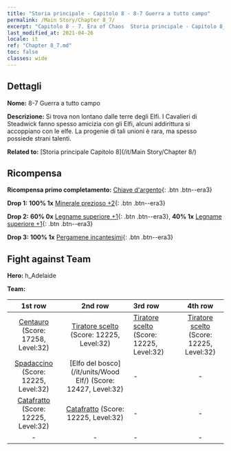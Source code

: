 ```yaml
---
title: "Storia principale - Capitolo 8 - 8-7 Guerra a tutto campo"
permalink: /Main Story/Chapter 8_7/
excerpt: "Capitolo 8 - 7. Era of Chaos  Storia principale - Capitolo 8_7. 8-7 Guerra a tutto campo"
last_modified_at: 2021-04-26
locale: it
ref: "Chapter 8_7.md"
toc: false
classes: wide
---
```


## Dettagli

 **Nome:** 8-7 Guerra a tutto campo

 **Descrizione:** Si trova non lontano dalle terre degli Elfi. I Cavalieri di Steadwick fanno spesso amicizia con gli Elfi, alcuni addirittura si accoppiano con le elfe. La progenie di tali unioni è rara, ma spesso possiede strani talenti.

 **Related to:** [Storia principale Capitolo 8](/it/Main Story/Chapter 8/)

## Ricompensa

 **Ricompensa primo completamento:** [Chiave d'argento](/ItemsIT/con_693/){: .btn .btn--era3}

 **Drop 1:** **100% 1x** [Minerale prezioso +2](/ItemsIT/mat_26/){: .btn .btn--era3}

 **Drop 2:** **60% 0x** [Legname superiore +1](/ItemsIT/mat_20/){: .btn .btn--era3}, **40% 1x** [Legname superiore +1](/ItemsIT/mat_20/){: .btn .btn--era3}

 **Drop 3:** **100% 1x** [Pergamene incantesimi](/ItemsIT/con_694/){: .btn .btn--era3}


## Fight against Team
 **Hero:** h_Adelaide

 **Team:**


  | 1st row | 2nd row | 3rd row | 4th row |
  |:----:|:----:|:----|:----:|
  | [Centauro](/it/units/Centaur/) (Score: 17258, Level:32)  | [Tiratore scelto](/it/units/Marksman/) (Score: 12225, Level:32)  | [Tiratore scelto](/it/units/Marksman/) (Score: 12225, Level:32)  | [Tiratore scelto](/it/units/Marksman/) (Score: 12225, Level:32)  |
  | [Spadaccino](/it/units/Swordsman/) (Score: 12225, Level:32)  | [Elfo del bosco](/it/units/Wood Elf/) (Score: 12427, Level:32)  | - | - |
  | [Catafratto](/it/units/Cavalier/) (Score: 12225, Level:32)  | [Catafratto](/it/units/Cavalier/) (Score: 12225, Level:32)  | - | - |
  | - | - | - | - |


